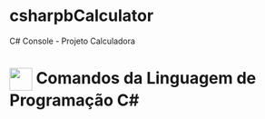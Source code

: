 # csharpbCalculator
C# Console - Projeto Calculadora

<h1>   
     <img align="center" width="40px" src="https://hermes.digitalinnovation.one/assets/diome/logo-minimized.png"></a>
    <span> Comandos da Linguagem de Programação C#</span>
</h1>
